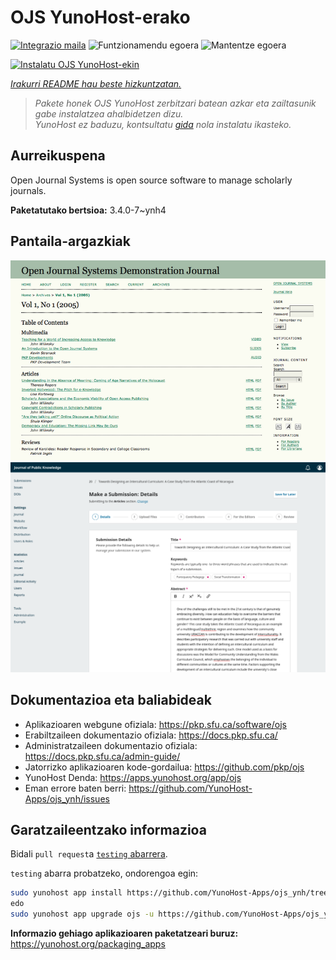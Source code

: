 <!--
Ohart ongi: README hau automatikoki sortu da <https://github.com/YunoHost/apps/tree/master/tools/readme_generator>ri esker
EZ editatu eskuz.
-->

# OJS YunoHost-erako

[![Integrazio maila](https://apps.yunohost.org/badge/integration/ojs)](https://ci-apps.yunohost.org/ci/apps/ojs/)
![Funtzionamendu egoera](https://apps.yunohost.org/badge/state/ojs)
![Mantentze egoera](https://apps.yunohost.org/badge/maintained/ojs)

[![Instalatu OJS YunoHost-ekin](https://install-app.yunohost.org/install-with-yunohost.svg)](https://install-app.yunohost.org/?app=ojs)

*[Irakurri README hau beste hizkuntzatan.](./ALL_README.md)*

> *Pakete honek OJS YunoHost zerbitzari batean azkar eta zailtasunik gabe instalatzea ahalbidetzen dizu.*  
> *YunoHost ez baduzu, kontsultatu [gida](https://yunohost.org/install) nola instalatu ikasteko.*

## Aurreikuspena

Open Journal Systems is open source software to manage scholarly journals.


**Paketatutako bertsioa:** 3.4.0-7~ynh4

## Pantaila-argazkiak

![OJS(r)en pantaila-argazkia](./doc/screenshots/Open_Journal_Systems_interface_screenshot.png)
![OJS(r)en pantaila-argazkia](./doc/screenshots/screenshot.png)

## Dokumentazioa eta baliabideak

- Aplikazioaren webgune ofiziala: <https://pkp.sfu.ca/software/ojs>
- Erabiltzaileen dokumentazio ofiziala: <https://docs.pkp.sfu.ca/>
- Administratzaileen dokumentazio ofiziala: <https://docs.pkp.sfu.ca/admin-guide/>
- Jatorrizko aplikazioaren kode-gordailua: <https://github.com/pkp/ojs>
- YunoHost Denda: <https://apps.yunohost.org/app/ojs>
- Eman errore baten berri: <https://github.com/YunoHost-Apps/ojs_ynh/issues>

## Garatzaileentzako informazioa

Bidali `pull request`a [`testing` abarrera](https://github.com/YunoHost-Apps/ojs_ynh/tree/testing).

`testing` abarra probatzeko, ondorengoa egin:

```bash
sudo yunohost app install https://github.com/YunoHost-Apps/ojs_ynh/tree/testing --debug
edo
sudo yunohost app upgrade ojs -u https://github.com/YunoHost-Apps/ojs_ynh/tree/testing --debug
```

**Informazio gehiago aplikazioaren paketatzeari buruz:** <https://yunohost.org/packaging_apps>
